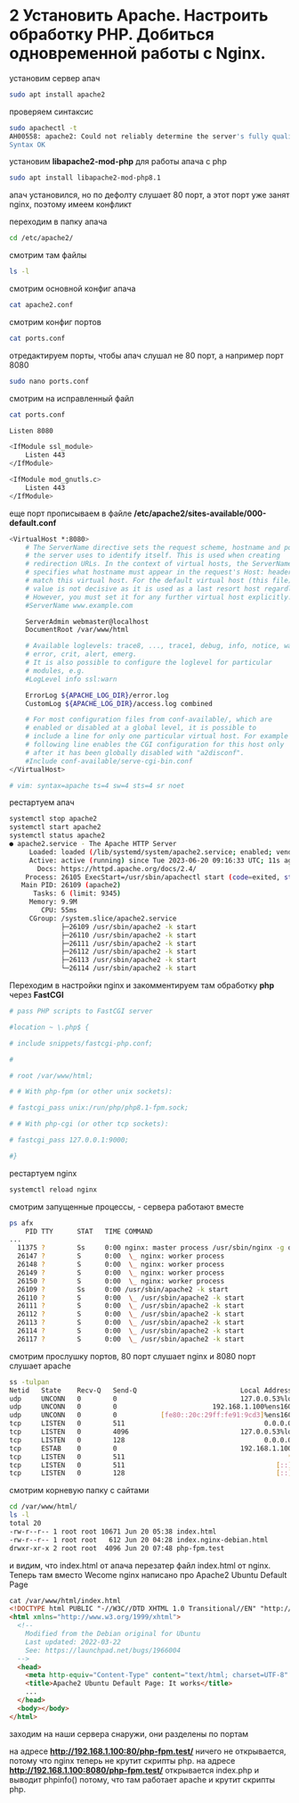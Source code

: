 # 2 Установить Apache. Настроить обработку PHP. Добиться одновременной работы с Nginx.

установим сервер апач

```bash
sudo apt install apache2
```

проверяем синтаксис

```bash
sudo apachectl -t
AH00558: apache2: Could not reliably determine the server's fully qualified domain name, using 127.0.1.1. Set the 'ServerName' directive globally to suppress this message
Syntax OK
```

установим **libapache2-mod-php<ver>** для работы апача с php

```bash
sudo apt install libapache2-mod-php8.1
```

апач установился, но по дефолту слушает 80 порт, а этот порт уже занят nginx, поэтому имеем конфликт

переходим в папку апача

```bash
cd /etc/apache2/
```

смотрим там файлы

```bash
ls -l
```

смотрим основной конфиг апача

```bash
cat apache2.conf
```

смотрим конфиг портов

```bash
cat ports.conf
```

отредактируем порты, чтобы апач слушал не 80 порт, а например порт 8080

```bash
sudo nano ports.conf
```

смотрим на исправленный файл

```bash
cat ports.conf

Listen 8080

<IfModule ssl_module>
	Listen 443
</IfModule>

<IfModule mod_gnutls.c>
	Listen 443
</IfModule>
```

еще порт прописываем в файле **/etc/apache2/sites-available/000-default.conf**

```bash
<VirtualHost *:8080>
	# The ServerName directive sets the request scheme, hostname and port that
	# the server uses to identify itself. This is used when creating
	# redirection URLs. In the context of virtual hosts, the ServerName
	# specifies what hostname must appear in the request's Host: header to
	# match this virtual host. For the default virtual host (this file) this
	# value is not decisive as it is used as a last resort host regardless.
	# However, you must set it for any further virtual host explicitly.
	#ServerName www.example.com

	ServerAdmin webmaster@localhost
	DocumentRoot /var/www/html

	# Available loglevels: trace8, ..., trace1, debug, info, notice, warn,
	# error, crit, alert, emerg.
	# It is also possible to configure the loglevel for particular
	# modules, e.g.
	#LogLevel info ssl:warn

	ErrorLog ${APACHE_LOG_DIR}/error.log
	CustomLog ${APACHE_LOG_DIR}/access.log combined

	# For most configuration files from conf-available/, which are
	# enabled or disabled at a global level, it is possible to
	# include a line for only one particular virtual host. For example the
	# following line enables the CGI configuration for this host only
	# after it has been globally disabled with "a2disconf".
	#Include conf-available/serve-cgi-bin.conf
</VirtualHost>

# vim: syntax=apache ts=4 sw=4 sts=4 sr noet
```

рестартуем апач

```bash
systemctl stop apache2
systemctl start apache2
systemctl status apache2
● apache2.service - The Apache HTTP Server
     Loaded: loaded (/lib/systemd/system/apache2.service; enabled; vendor preset: enabled)
     Active: active (running) since Tue 2023-06-20 09:16:33 UTC; 11s ago
       Docs: https://httpd.apache.org/docs/2.4/
    Process: 26105 ExecStart=/usr/sbin/apachectl start (code=exited, status=0/SUCCESS)
   Main PID: 26109 (apache2)
      Tasks: 6 (limit: 9345)
     Memory: 9.9M
        CPU: 55ms
     CGroup: /system.slice/apache2.service
             ├─26109 /usr/sbin/apache2 -k start
             ├─26110 /usr/sbin/apache2 -k start
             ├─26111 /usr/sbin/apache2 -k start
             ├─26112 /usr/sbin/apache2 -k start
             ├─26113 /usr/sbin/apache2 -k start
             └─26114 /usr/sbin/apache2 -k start
```

Переходим в настройки nginx и закомментируем там обработку **php** через **FastCGI**

```bash
# pass PHP scripts to FastCGI server

#location ~ \.php$ {

# include snippets/fastcgi-php.conf;

#

# root /var/www/html;

# # With php-fpm (or other unix sockets):

# fastcgi_pass unix:/run/php/php8.1-fpm.sock;

# # With php-cgi (or other tcp sockets):

# fastcgi_pass 127.0.0.1:9000;

#}
```

рестартуем nginx

```bash
systemctl reload nginx
```

смотрим запущенные процессы, - сервера работают вместе

```bash
ps afx
    PID TTY      STAT   TIME COMMAND
...
  11375 ?        Ss     0:00 nginx: master process /usr/sbin/nginx -g daemon on; master_process on;
  26147 ?        S      0:00  \_ nginx: worker process
  26148 ?        S      0:00  \_ nginx: worker process
  26149 ?        S      0:00  \_ nginx: worker process
  26150 ?        S      0:00  \_ nginx: worker process
  26109 ?        Ss     0:00 /usr/sbin/apache2 -k start
  26110 ?        S      0:00  \_ /usr/sbin/apache2 -k start
  26111 ?        S      0:00  \_ /usr/sbin/apache2 -k start
  26112 ?        S      0:00  \_ /usr/sbin/apache2 -k start
  26113 ?        S      0:00  \_ /usr/sbin/apache2 -k start
  26114 ?        S      0:00  \_ /usr/sbin/apache2 -k start
  26117 ?        S      0:00  \_ /usr/sbin/apache2 -k start
```

смотрим прослушку портов, 80 порт слушает nginx и 8080 порт слушает apache

```bash
ss -tulpan
Netid   State    Recv-Q   Send-Q                          Local Address:Port       Peer Address:Port    Process
udp     UNCONN   0        0                               127.0.0.53%lo:53              0.0.0.0:*
udp     UNCONN   0        0                        192.168.1.100%ens160:68              0.0.0.0:*
udp     UNCONN   0        0           [fe80::20c:29ff:fe91:9cd3]%ens160:546                [::]:*
tcp     LISTEN   0        511                                   0.0.0.0:80              0.0.0.0:*
tcp     LISTEN   0        4096                            127.0.0.53%lo:53              0.0.0.0:*
tcp     LISTEN   0        128                                   0.0.0.0:22              0.0.0.0:*
tcp     ESTAB    0        0                               192.168.1.100:22         192.168.1.93:58054
tcp     LISTEN   0        511                                         *:8080                  *:*
tcp     LISTEN   0        511                                      [::]:80                 [::]:*
tcp     LISTEN   0        128                                      [::]:22                 [::]:*
```

смотрим корневую папку с сайтами

```bash
cd /var/www/html/
ls -l
total 20
-rw-r--r-- 1 root root 10671 Jun 20 05:38 index.html
-rw-r--r-- 1 root root   612 Jun 20 04:28 index.nginx-debian.html
drwxr-xr-x 2 root root  4096 Jun 20 07:48 php-fpm.test
```

и видим, что index.html от апача перезатер файл index.html от nginx. Теперь там вместо Wecome nginx написано про Apache2 Ubuntu Default Page

```html
cat /var/www/html/index.html
<!DOCTYPE html PUBLIC "-//W3C//DTD XHTML 1.0 Transitional//EN" "http://www.w3.org/TR/xhtml1/DTD/xhtml1-transitional.dtd">
<html xmlns="http://www.w3.org/1999/xhtml">
  <!--
    Modified from the Debian original for Ubuntu
    Last updated: 2022-03-22
    See: https://launchpad.net/bugs/1966004
  -->
  <head>
    <meta http-equiv="Content-Type" content="text/html; charset=UTF-8" />
    <title>Apache2 Ubuntu Default Page: It works</title>
    ...
  </head>
  <body></body>
</html>
```

заходим на наши сервера снаружи, они разделены по портам

на адресе **http://192.168.1.100:80/php-fpm.test/** ничего не открывается, потому что nginx теперь не крутит скрипты php.
на адресе **http://192.168.1.100:8080/php-fpm.test/** открывается index.php и выводит phpinfo() потому, что там работает apache и крутит скрипты php.
